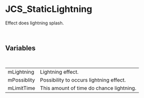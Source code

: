 <!--
   - $File: JCS_StaticLightning.html $
   - $Date: 2018-10-01 20:33:02 $
   - $Revision: $
   - $Creator: Jen-Chieh Shen $
   - $Notice: See LICENSE.txt for modification and distribution information
   -                   Copyright © 2018 by Shen, Jen-Chieh $
-->


<div id="content-header">
  <h1>JCS_StaticLightning</h1>
</div>

<p>
  Effect does lightning splash.
</p>


<br/>
<h2>Variables</h2>
<br/>

<table>
  <tr>
    <td>mLightning</td>
    <td>Lightning effect.</td>
  </tr>
  <tr>
    <td>mPossiblity</td>
    <td>Possibility to occurs lightning effect.</td>
  </tr>
  <tr>
    <td>mLimitTime</td>
    <td>This amount of time do chance lightning.</td>
  </tr>
</table>
